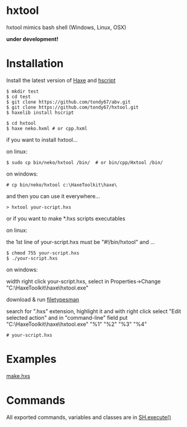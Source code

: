 hxtool
=======

hxtool mimics bash shell (Windows, Linux, OSX)

**under development!**

Installation
============
Install the latest version of [Haxe](http://www.haxe.org/download) and [hscript](http://lib.haxe.org/p/hscript/)

	$ mkdir test
	$ cd test
    $ git clone https://github.com/tondy67/abv.git
    $ git clone https://github.com/tondy67/hxtool.git
    $ haxelib install hscript
    
    $ cd hxtool
    $ haxe neko.hxml # or cpp.hxml

if you want to install hxtool...

on linux:
	
	$ sudo cp bin/neko/hxtool /bin/  # or bin/cpp/Hxtool /bin/
	
on windows:

	# cp bin/neko/hxtool c:\HaxeToolkit\haxe\
	
and then you can use it everywhere...
	
	> hxtool your-script.hxs
	
or if you want to make *.hxs scripts executables

on linux:
	
the 1st line of your-script.hxs must be "#!/bin/hxtool" and ...

	$ chmod 755 your-script.hxs
	$ ./your-script.hxs 
	
on windows:

width right click your-script.hxs, select in Properties->Change "C:\HaxeToolkit\haxe\hxtool.exe"

download & run [filetypesman](http://www.nirsoft.net/utils/file_types_manager.html)

search for ".hxs" extension, highlight it and with right click select "Edit selected action"
and in "command-line" field put "C:\HaxeToolkit\haxe\hxtool.exe" "%1" "%2" "%3"  "%4"


	# your-script.hxs 

Examples
========

[make.hxs](https://github.com/tondy67/Snake/blob/master/make.hxs)
	
Commands
========

All exported commands, variables and classes are in
[SH.execute()](https://github.com/tondy67/abv/blob/master/abv/io/SH.hx)
    
